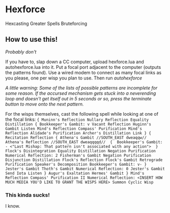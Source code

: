 # Hexforce
Hexcasting Greater Spells Bruteforcing
## How to use this!

*Probably don't*

If you have to, slap down a CC computer, upload hexforce.lua and autohexforce.lua into it. 
Put a focal port adjacent to the computer (outputs the patterns found). 
Use a wired modem to connect as many focal links as you please, one per wisp you plan to use.
Then run *autohexforce*

*A little warning: Some of the lists of possible patterns are incomplete for some reason. If the accursed mechanism gets stuck into a neverending loop and doesn't get itself out in 5 seconds or so, press the terminate button to move onto the next pattern.*

For the wisps themselves, cast the following spell while looking at one of the focal links:
`
{
  Muninn's Reflection
  Nullary Reflection
  Equality Distillation
  {
    Bookkeeper's Gambit: v
    Vacant Reflection
    Huginn's Gambit
    Listen
    Mind's Reflection
    Compass' Purification
    Mind's Reflection
    Alidade's Purification
    Archer's Distillation
    Link
  }
  {
    Recitation Reflection
    {
        Athena's Gambit //SOUTH_EAST dweaqqw// 
        Athena's Reflection //SOUTH_EAST dweaqqqqd// 
      { 
            Bookkeeper's Gambit: - <"Last Mishap: That pattern isn't associated with any action"> 
        }
        Flock's Disintegration
        Equality Distillation
        Negation Purification
        Numerical Reflection: 2
        Fisherman's Gambit
        Negation Purification
        Disjunction Distillation
        Flock's Reflection
        Flock's Gambit
        Retrograde Purification
        Speaker's Decomposition
        Bookkeeper's Gambit: v-
    }
        Jester's Gambit
        Thoth's Gambit
        Numerical Reflection: 0
        Jester's Gambit
        Send Iota
        Listen
    }
    Augur's Exaltation
    Hermes' Gambit
}
Mind's Reflection
Compass' Purification II
Numerical Reflection: <INSERT HOW MUCH MEDIA YOU'D LIKE TO GRANT THE WISPS HERE>
Summon Cyclic Wisp
`
### This kinda sucks!
I know.
